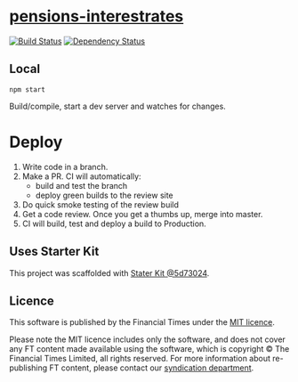 # [pensions-interestrates](https://ig.ft.com/sites/pensions-interestrates)

> 

[![Build Status][circle-image]][circle-url] [![Dependency Status][devdeps-image]][devdeps-url]

## Local

```
npm start
```

Build/compile, start a dev server and watches for changes.

# Deploy

1. Write code in a branch.
2. Make a PR. CI will automatically:
    * build and test the branch
    * deploy green builds to the review site
3. Do quick smoke testing of the review build
4. Get a code review. Once you get a thumbs up, merge into master.
5. CI will build, test and deploy a build to Production.


## Uses Starter Kit

This project was scaffolded with [Stater Kit @5d73024](https://github.com/ft-interactive/starter-kit/tree/5d73024).

## Licence
This software is published by the Financial Times under the [MIT licence](http://opensource.org/licenses/MIT).

Please note the MIT licence includes only the software, and does not cover any FT content made available using the software, which is copyright &copy; The Financial Times Limited, all rights reserved. For more information about re-publishing FT content, please contact our [syndication department](http://syndication.ft.com/).

<!-- badge URLs -->
[circle-url]: https://circleci.com/gh/ft-interactive/pensions-interestrates
[circle-image]: https://circleci.com/gh/ft-interactive/pensions-interestrates/tree/master.svg?style=shield

[devdeps-url]: https://david-dm.org/ft-interactive/pensions-interestrates#info=devDependencies
[devdeps-image]: https://img.shields.io/david/dev/ft-interactive/pensions-interestrates.svg?style=flat-square
